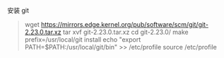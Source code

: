 安装 git



> wget https://mirrors.edge.kernel.org/pub/software/scm/git/git-2.23.0.tar.xz
> tar xvf git-2.23.0.tar.xz
> cd git-2.23.0/
> make prefix=/usr/local/git install
> echo "export PATH=$PATH:/usr/local/git/bin" >> /etc/profile
> source /etc/profile